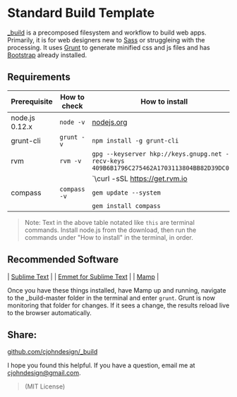 # Standard Build Template

[_build](https://github.com/cjohndesign/_build) is a precomposed filesystem and workflow to build web apps. Primarily, it is for web designers new to [Sass](http://sass-lang.com/) or struggleing with the processing. It uses [Grunt](http://gruntjs.com/) to generate minified css and js files and has [Bootstrap](http://getbootstrap.com/) already installed. 

## Requirements

| Prerequisite    | How to check | How to install
| --------------- | ------------ | ------------- |
| node.js 0.12.x  | `node -v`    | [nodejs.org](http://nodejs.org/) |
| grunt-cli 	  | `grunt -v`   | `npm install -g grunt-cli` |
| rvm			  | `rvm -v`   	 | `gpg --keyserver hkp://keys.gnupg.net --recv-keys 409B6B1796C275462A1703113804BB82D39DC0E3` |
| 				  | 		   	 | `\curl -sSL https://get.rvm.io | bash -s stable` |
| compass		  | `compass -v` | `gem update --system` |
| 				  | 		   	 | `gem install compass` |

> Note: Text in the above table notated like `this` are terminal commands. Install node.js from the download, then run the commands under "How to install" in the terminal, in order. 

## Recommended Software

| [Sublime Text](http://www.sublimetext.com/) 							| 
| [Emmet for Sublime Text](https://github.com/sergeche/emmet-sublime)	| 
| [Mamp](https://www.mamp.info/)				  						| 

Once you have these things installed, have Mamp up and running, navigate to the _build-master folder in the terminal and enter `grunt`. Grunt is now monitoring that folder for changes. If it sees a change, the results reload live to the browser automatically.  

## Share:
[github.com/cjohndesign/_build](https://github.com/cjohndesign/_build)

I hope you found this helpful. If you have a question, email me at cjohndesign@gmail.com.

> (MIT License)